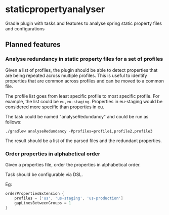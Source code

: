 # staticpropertyanalyser
Gradle plugin with tasks and features to analyse spring static property files and configurations

## Planned features

### Analyse redundancy in static property files for a set of profiles

Given a list of profiles, the plugin should be able to detect properties that are being repeated across multiple profiles. This is useful to identify properties that are common across profiles and can be moved to a common file.

The profile list goes from least specific profile to most specific profile. 
For example, the list could be `eu,eu-staging`.
Properties in eu-staging would be considered more specific than properties in eu.

The task could be named "analyseRedundancy" and could be run as follows:

```shell
./gradlew analyseRedundancy -Pprofiles=profile1,profile2,profile3
```

The result should be a list of the parsed files and the redundant properties.


### Order properties in alphabetical order

Given a properties file, order the properties in alphabetical order.

Task should be configurable via DSL.

Eg:
```groovy
orderPropertiesExtension {
    profiles = ['us', 'us-staging', 'us-production']
    gapLinesBetweenGroups = 1
}
```
